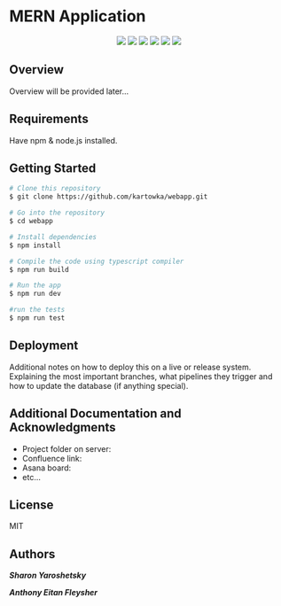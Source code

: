 # MERN Application

<p align="center">
    <img src="https://img.shields.io/badge/MongoDB-4EA94B??style=plastic&logo=mongodb&logoColor=white">
    <img src="https://img.shields.io/badge/Express.js-404D59=?style=plastic">
    <img src="https://img.shields.io/badge/React-20232A?style=plastic&logo=react&logoColor=61DAFB">
    <img src="https://img.shields.io/badge/Node.js-43853D?style=plastic&logo=node.js&logoColor=white">
    <img src="https://img.shields.io/badge/JavaScript-323330?style=plastic&logo=javascript&logoColor=F7DF1E">
    <img src="https://img.shields.io/badge/TypeScript-007ACC?style=plastic&logo=typescript&logoColor=white">
</p>

## Overview

Overview will be provided later...

## Requirements

Have npm & node.js installed.

## Getting Started

```bash
# Clone this repository
$ git clone https://github.com/kartowka/webapp.git

# Go into the repository
$ cd webapp

# Install dependencies
$ npm install

# Compile the code using typescript compiler
$ npm run build

# Run the app
$ npm run dev

#run the tests
$ npm run test
```

## Deployment

Additional notes on how to deploy this on a live or release system. Explaining the most important branches, what pipelines they trigger and how to update the database (if anything special).

## Additional Documentation and Acknowledgments

- Project folder on server:
- Confluence link:
- Asana board:
- etc...

## License

MIT

## Authors

**_Sharon Yaroshetsky_**

**_Anthony Eitan Fleysher_**
